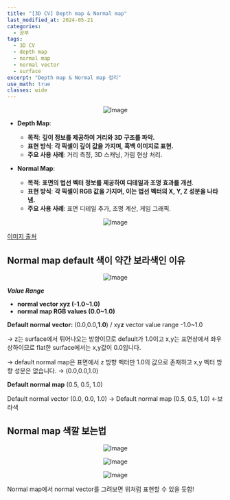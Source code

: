 ```yaml
---
title: "[3D CV] Depth map & Normal map"
last_modified_at: 2024-05-21
categories:
  - 공부
tags:
  - 3D CV
  - depth map
  - normal map
  - normal vector
  - surface
excerpt: "Depth map & Normal map 정리"
use_math: true
classes: wide
---
```


<p align="center">
  <img src="https://github.com/sandokim/sandokim.github.io/assets/74639652/07d0121e-6528-419e-8217-bf54614fc68b" alt="Image">
</p>

- **Depth Map**:
    - **목적**: **깊이 정보를 제공하여 거리와 3D 구조를 파악.**
    - **표현 방식**: **각 픽셀이 깊이 값을 가지며, 흑백 이미지로 표현.**
    - **주요 사용 사례**: 거리 측정, 3D 스캐닝, 가림 현상 처리.

- **Normal Map**:
    - **목적**: **표면의 법선 벡터 정보를 제공하여 디테일과 조명 효과를 개선**.
    - **표현 방식**: **각 픽셀이 RGB 값을 가지며, 이는 법선 벡터의 X, Y, Z 성분을 나타냄.**
    - **주요 사용 사례**: 표면 디테일 추가, 조명 계산, 게임 그래픽.

<p align="center">
  <img src="https://github.com/sandokim/sandokim.github.io/assets/74639652/907f1a07-9221-4edc-b93f-409e36d0f642" alt="Image">
</p>

[이미지 출처](https://raypop.tistory.com/71)


## Normal map default 색이 약간 보라색인 이유

<p align="center">
  <img src="https://github.com/sandokim/sandokim.github.io/assets/74639652/f834ca09-8b62-46f8-b193-9b8954a5ad72" alt="Image">
</p>

***Value Range*** 

- **normal vector xyz (-1.0~1.0)**
- **normal map RGB values (0.0~1.0)**

**Default normal vector:** (0.0,0.0,**1.0**) / xy**z** vector value range -1.0~1.0 

→ z는 surface에서 튀어나오는 방향이므로 default가 1.0이고 x,y는 표면상에서 좌우상하이므로 flat한 surface에서는 x,y값이 0.0입니다.

→ default normal map은 표면에서 z 방향 벡터만 1.0의 값으로 존재하고 x,y 벡터 방향 성분은 없습니다. → (0.0,0.0,1.0)

**Default normal map** (0.5, 0.5, 1.0)

Default normal vector (0.0, 0.0, 1.0) → Default normal map (0.5, 0.5, 1.0) ←보라색

## Normal map 색깔 보는법

<p align="center">
  <img src="https://github.com/sandokim/sandokim.github.io/assets/74639652/dbb9beaa-39e1-4b9b-a9c5-add26d11dbd0" alt="Image">
</p>

<p align="center">
  <img src="https://github.com/sandokim/sandokim.github.io/assets/74639652/2dff7eb1-58f6-4416-9d78-e78fa5d91fc5" alt="Image">
</p>

<p align="center">
  <img src="https://github.com/sandokim/sandokim.github.io/assets/74639652/65f40c75-7215-4fe8-a7c0-c48a9f971e6d" alt="Image">
</p>

Normal map에서 normal vector를 그려보면 위처럼 표현할 수 있을 듯함!
